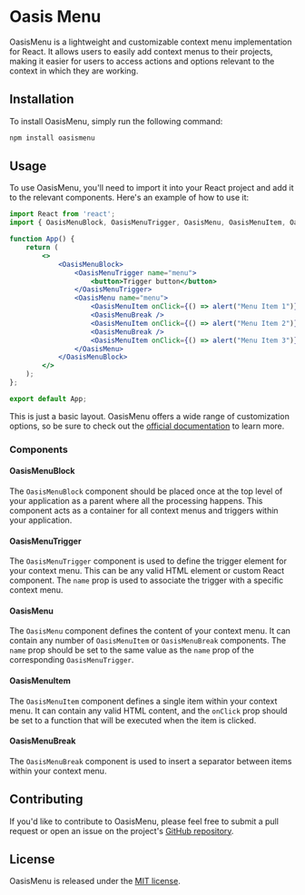 # Oasis Menu

OasisMenu is a lightweight and customizable context menu implementation for React. It allows users to easily add context menus to their projects, making it easier for users to access actions and options relevant to the context in which they are working.

## Installation

To install OasisMenu, simply run the following command:

```bash
npm install oasismenu
```

## Usage

To use OasisMenu, you'll need to import it into your React project and add it to the relevant components. Here's an example of how to use it:

```jsx
import React from 'react';
import { OasisMenuBlock, OasisMenuTrigger, OasisMenu, OasisMenuItem, OasisMenuBreak } from 'oasis-menu';

function App() {
    return (
        <>
            <OasisMenuBlock>
                <OasisMenuTrigger name="menu">
                    <button>Trigger button</button>
                </OasisMenuTrigger>
                <OasisMenu name="menu">
                    <OasisMenuItem onClick={() => alert("Menu Item 1")} content="Menu Item 1" />
                    <OasisMenuBreak />
                    <OasisMenuItem onClick={() => alert("Menu Item 2")} content="Menu Item 2" />
                    <OasisMenuBreak />
                    <OasisMenuItem onClick={() => alert("Menu Item 3")} content="Menu Item 3" />
                </OasisMenu>
            </OasisMenuBlock>
        </>
    );
};

export default App;
```

This is just a basic layout. OasisMenu offers a wide range of customization options, so be sure to check out the [official documentation](https://github.com/shivamdevs/oasismenu/blob/main/README.md) to learn more.

### Components

#### OasisMenuBlock

The `OasisMenuBlock` component should be placed once at the top level of your application as a parent where all the processing happens. This component acts as a container for all context menus and triggers within your application.

#### OasisMenuTrigger

The `OasisMenuTrigger` component is used to define the trigger element for your context menu. This can be any valid HTML element or custom React component. The `name` prop is used to associate the trigger with a specific context menu.

#### OasisMenu

The `OasisMenu` component defines the content of your context menu. It can contain any number of `OasisMenuItem` or `OasisMenuBreak` components. The `name` prop should be set to the same value as the `name` prop of the corresponding `OasisMenuTrigger`.

#### OasisMenuItem

The `OasisMenuItem` component defines a single item within your context menu. It can contain any valid HTML content, and the `onClick` prop should be set to a function that will be executed when the item is clicked.

#### OasisMenuBreak

The `OasisMenuBreak` component is used to insert a separator between items within your context menu.

## Contributing

If you'd like to contribute to OasisMenu, please feel free to submit a pull request or open an issue on the project's [GitHub repository](https://github.com/shivamdevs/oasismenu).

## License

OasisMenu is released under the [MIT license](https://github.com/shivamdevs/oasismenu/blob/main/LICENSE).
